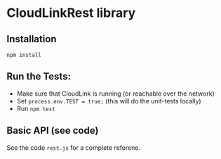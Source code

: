 CloudLinkRest library
=============

## Installation

`npm install`

## Run the Tests:

* Make sure that CloudLink is running (or reachable over the network)
* Set `process.env.TEST = true;` (this will do the unit-tests locally)
* Run `npm test`

## Basic API (see code)

See the code `rest.js` for a complete referene.
